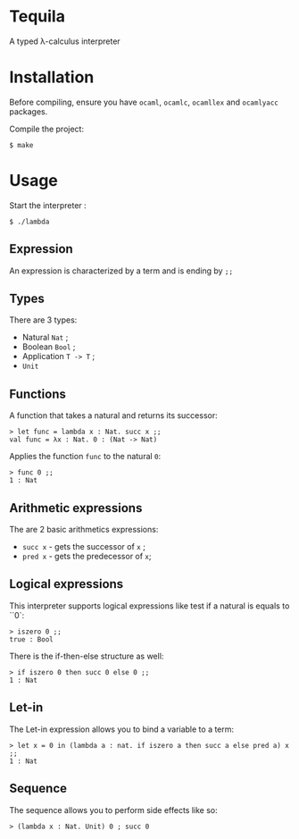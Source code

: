 # Tequila
A typed λ-calculus interpreter

# Installation

Before compiling, ensure you have `ocaml`, `ocamlc`, `ocamllex` and `ocamlyacc` packages.

Compile the project:
```
$ make
```

# Usage

Start the interpreter :
```
$ ./lambda
```

## Expression
An expression is characterized by a term and is ending by `;;`

## Types
There are 3 types:
- Natural `Nat` ;
- Boolean `Bool` ;
- Application `T -> T` ;
- `Unit`

## Functions
A function that takes a natural and returns its successor:
```
> let func = lambda x : Nat. succ x ;;
val func = λx : Nat. 0 : (Nat -> Nat)
```

Applies the function `func` to the natural `0`:
```
> func 0 ;;
1 : Nat
```

## Arithmetic expressions
The are 2 basic arithmetics expressions:
- `succ x` - gets the successor of `x` ;
- `pred x` - gets the predecessor of `x`;

## Logical expressions
This interpreter supports logical expressions like test if a natural is equals to ``0`:
```
> iszero 0 ;;
true : Bool
```

There is the if-then-else structure as well:
```
> if iszero 0 then succ 0 else 0 ;;
1 : Nat
```

## Let-in
The Let-in expression allows you to bind a variable to a term:
```
> let x = 0 in (lambda a : nat. if iszero a then succ a else pred a) x ;;
1 : Nat
```

## Sequence
The sequence allows you to perform side effects like so:
```
> (lambda x : Nat. Unit) 0 ; succ 0
```
